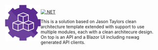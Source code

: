 <img align="left" width="116" height="116" src="https://raw.githubusercontent.com/tomaforn/clean-architecture/main/.github/icon.png" />
 
 [![.NET](https://github.com/tomaforn/clean-architecture/actions/workflows/dotnetcore.yml/badge.svg)](https://github.com/tomaforn/clean-architecture/actions/workflows/dotnetcore.yml)
 
This is a solution based on Jason Taylors clean architecture template extended with support to use multiple modules, each with a clean architecure design.
On top is an API and a Blazor UI including nswag generated API clients.
